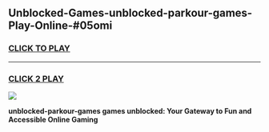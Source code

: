 
## Unblocked-Games-unblocked-parkour-games-Play-Online-#05omi
<h3>
<a href="https://premium.freeplayer.one?title=unblocked-parkour-games&ref=27F">CLICK TO PLAY</a></h3>
<hr>

<h3>
<a href="https://premium.freeplayer.one?title=unblocked-parkour-games&ref=27F">CLICK 2 PLAY</a>
  
</h3>

<a href="https://premium.freeplayer.one?title=unblocked-parkour-games&ref=27F"><img src="https://clearcache.store/games.png"></a>


**unblocked-parkour-games games unblocked: Your Gateway to Fun and Accessible Online Gaming**
